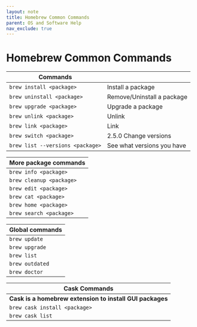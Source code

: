 ```yaml
---
layout: note
title: Homebrew Common Commands
parent: OS and Software Help
nav_exclude: true
---
```


# Homebrew Common Commands

| Commands                         |                            |
| -------------------------------- | -------------------------- |
| `brew install <package>`         | Install a package          |
| `brew uninstall <package>`       | Remove/Uninstall a package |
| `brew upgrade <package>`         | Upgrade a package          |
| `brew unlink <package>`          | Unlink                     |
| `brew link <package>`            | Link                       |
| `brew switch <package>`          | 2.5.0 Change versions      |
| `brew list --versions <package>` | See what versions you have |

| More package commands    |
| ------------------------ |
| `brew info <package>`    | List versions, caveats, etc |
| `brew cleanup <package>` | Remove old versions |
| `brew edit <package>`    | Edit this formula |
| `brew cat <package>`     | Print this formula |
| `brew home <package>`    | Open homepage |
| `brew search <package>`  | Search for formulas |

| Global commands |
| --------------- |
| `brew update`   | Update brew and cask |
| `brew upgrade`  | Upgrade all packages |
| `brew list`     | List installed |
| `brew outdated` | What’s due for upgrades? |
| `brew doctor`   | Diagnose brew issues |

| Cask Commands                                            |
| -------------------------------------------------------- |
| **Cask is a homebrew extension to install GUI packages** |
| `brew cask install <package>`                            | Install the cask packages |
| `brew cask list`                                         | List installed applications |
